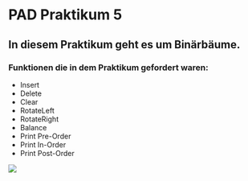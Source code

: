 [P5_Aufgabenstellung]: https://www.dropbox.com/s/9hhfpnlrvqa92if/Aufgabe%205.pdf?dl=0
[Source]: https://github.com/Backxtar/Praktikum_5
# PAD Praktikum 5
## In diesem Praktikum geht es um Binärbäume.

### Funktionen die in dem Praktikum gefordert waren:
* Insert
* Delete
* Clear
* RotateLeft
* RotateRight
* Balance
* Print Pre-Order
* Print In-Order
* Print Post-Order

![](http://i.epvpimg.com/GQEReab.png)
